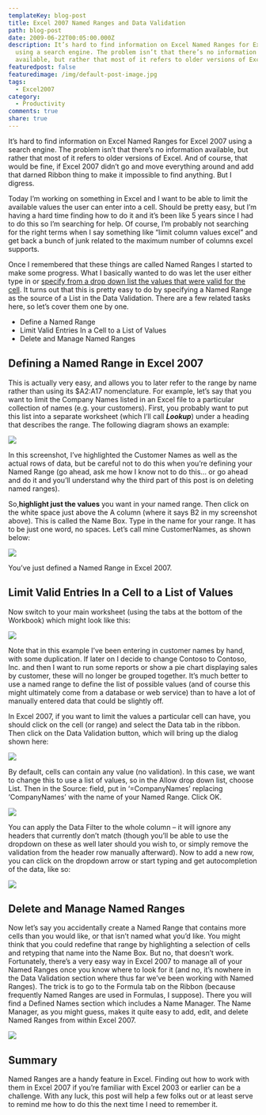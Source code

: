 ```yaml
---
templateKey: blog-post
title: Excel 2007 Named Ranges and Data Validation
path: blog-post
date: 2009-06-22T00:05:00.000Z
description: It’s hard to find information on Excel Named Ranges for Excel 2007
  using a search engine. The problem isn’t that there’s no information
  available, but rather that most of it refers to older versions of Excel.
featuredpost: false
featuredimage: /img/default-post-image.jpg
tags:
  - Excel2007
category:
  - Productivity
comments: true
share: true
---
```

It’s hard to find information on Excel Named Ranges for Excel 2007 using a search engine. The problem isn’t that there’s no information available, but rather that most of it refers to older versions of Excel. And of course, that would be fine, if Excel 2007 didn’t go and move everything around and add that darned Ribbon thing to make it impossible to find anything. But I digress.

Today I’m working on something in Excel and I want to be able to limit the available values the user can enter into a cell. Should be pretty easy, but I’m having a hard time finding how to do it and it’s been like 5 years since I had to do this so I’m searching for help. Of course, I’m probably not searching for the right terms when I say something like “limit column values excel” and get back a bunch of junk related to the maximum number of columns excel supports.

Once I remembered that these things are called Named Ranges I started to make some progress. What I basically wanted to do was let the user either type in or [specify from a drop down list the values that were valid for the cell](http://www.ehow.com/how_2268287_dropdown-list-excel-cell.html). It turns out that this is pretty easy to do by specifying a Named Range as the source of a List in the Data Validation. There are a few related tasks here, so let’s cover them one by one.

* Define a Named Range
* Limit Valid Entries In a Cell to a List of Values
* Delete and Manage Named Ranges

## Defining a Named Range in Excel 2007

This is actually very easy, and allows you to later refer to the range by name rather than using its $A2:A17 nomenclature. For example, let’s say that you want to limit the Company Names listed in an Excel file to a particular collection of names (e.g. your customers). First, you probably want to put this list into a separate worksheet (which I’ll call ***Lookup***) under a heading that describes the range. The following diagram shows an example:

![](/img/excel-2007.png)

In this screenshot, I’ve highlighted the Customer Names as well as the actual rows of data, but be careful not to do this when you’re defining your Named Range (go ahead, ask me how I know not to do this… or go ahead and do it and you’ll understand why the third part of this post is on deleting named ranges).

So,**highlight just the values** you want in your named range. Then click on the white space just above the A column (where it says B2 in my screenshot above). This is called the Name Box. Type in the name for your range. It has to be just one word, no spaces. Let’s call mine CustomerNames, as shown below:

![](/img/2-excel-2007.png)

You’ve just defined a Named Range in Excel 2007.

## Limit Valid Entries In a Cell to a List of Values

Now switch to your main worksheet (using the tabs at the bottom of the Workbook) which might look like this:

![](/img/3-excel-2007.png)

Note that in this example I’ve been entering in customer names by hand, with some duplication. If later on I decide to change Contoso to Contoso, Inc. and then I want to run some reports or show a pie chart displaying sales by customer, these will no longer be grouped together. It’s much better to use a named range to define the list of possible values (and of course this might ultimately come from a database or web service) than to have a lot of manually entered data that could be slightly off.

In Excel 2007, if you want to limit the values a particular cell can have, you should click on the cell (or range) and select the Data tab in the ribbon. Then click on the Data Validation button, which will bring up the dialog shown here:

![](/img/4-excel-2007.png)

By default, cells can contain any value (no validation). In this case, we want to change this to use a list of values, so in the Allow drop down list, choose List. Then in the Source: field, put in ‘=CompanyNames’ replacing ‘CompanyNames’ with the name of your Named Range. Click OK.

![](/img/5-excel-2007.png)

You can apply the Data Filter to the whole column – it will ignore any headers that currently don’t match (though you’ll be able to use the dropdown on these as well later should you wish to, or simply remove the validation from the header row manually afterward). Now to add a new row, you can click on the dropdown arrow or start typing and get autocompletion of the data, like so:

![](/img/6-excel-2007.png)

## Delete and Manage Named Ranges

Now let’s say you accidentally create a Named Range that contains more cells than you would like, or that isn’t named what you’d like. You might think that you could redefine that range by highlighting a selection of cells and retyping that name into the Name Box. But no, that doesn’t work. Fortunately, there’s a very easy way in Excel 2007 to manage all of your Named Ranges once you know where to look for it (and no, it’s nowhere in the Data Validation section where thus far we’ve been working with Named Ranges). The trick is to go to the Formula tab on the Ribbon (because frequently Named Ranges are used in Formulas, I suppose). There you will find a Defined Names section which includes a Name Manager. The Name Manager, as you might guess, makes it quite easy to add, edit, and delete Named Ranges from within Excel 2007.

![](/img/7-excel-2007.png)

## Summary

Named Ranges are a handy feature in Excel. Finding out how to work with them in Excel 2007 if you’re familiar with Excel 2003 or earlier can be a challenge. With any luck, this post will help a few folks out or at least serve to remind me how to do this the next time I need to remember it.